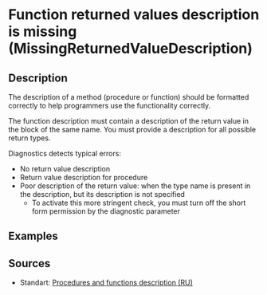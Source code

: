 # Function returned values description is missing (MissingReturnedValueDescription)

<!-- Блоки выше заполняются автоматически, не трогать -->
## Description
<!-- Описание диагностики заполняется вручную. Необходимо понятным языком описать смысл и схему работу -->

The description of a method (procedure or function) should be formatted correctly to help programmers use the functionality correctly.

The function description must contain a description of the return value in the block of the same name. You must provide a description for all possible return types.

Diagnostics detects typical errors:

- No return value description
- Return value description for procedure
- Poor description of the return value: when the type name is present in the description, but its description is not specified
  - To activate this more stringent check, you must turn off the short form permission by the diagnostic parameter

## Examples
<!-- В данном разделе приводятся примеры, на которые диагностика срабатывает, а также можно привести пример, как можно исправить ситуацию -->

## Sources
<!-- Необходимо указывать ссылки на все источники, из которых почерпнута информация для создания диагностики -->
<!-- Примеры источников

* Источник: [Стандарт: Тексты модулей](https://its.1c.ru/db/v8std#content:456:hdoc)
* Полезная информация: [Отказ от использования модальных окон](https://its.1c.ru/db/metod8dev#content:5272:hdoc)
* Источник: [Cognitive complexity, ver. 1.4](https://www.sonarsource.com/docs/CognitiveComplexity.pdf) -->

* Standart: [Procedures and functions description (RU)](https://its.1c.ru/db/v8std#content:453:hdoc)
